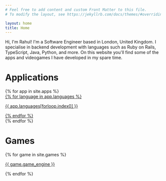 ```yaml
---
# Feel free to add content and custom Front Matter to this file.
# To modify the layout, see https://jekyllrb.com/docs/themes/#overriding-theme-defaults

layout: home
title: Home
---
```

Hi, I'm Rahul! I'm a Software Engineer based in London, United Kingdom. I specialise in backend development with languages such as Ruby on Rails, TypeScript, Java, Python, and more. On this website you'll find some of the apps and videogames I have developed in my spare time.

# Applications

<div id="project-showcase">
    {% for app in site.apps %}
        <a href="{{ app.url }}">
            <div class="project" style="background-image: url({{ app.images[0] }})">
                <div class="project-overlay">
                    {% for language in app.languages %}
                        <p class="project-language">{{ app.languages[forloop.index0] }}</p>
                    {% endfor %}
                </div>
            </div>
        </a>
    {% endfor %}
</div>

# Games

<div id="project-showcase">
    {% for game in site.games %}
        <a href="{{ game.url }}">
            <div class="project" style="background-image: url({{ game.images[0] }})">
                <div class="project-overlay">
                    <p class="project-language">{{ game.game_engine }}</p>
                </div>
            </div>
        </a>
    {% endfor %}
</div>
